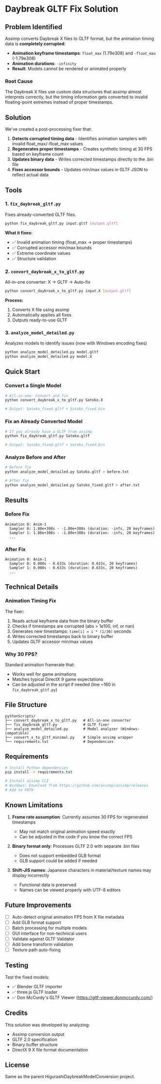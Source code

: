 # Daybreak GLTF Fix Solution

## Problem Identified

Assimp converts Daybreak X files to GLTF format, but the animation timing data is **completely corrupted**:

- **Animation keyframe timestamps**: `float_max` (1.79e308) and `-float_max` (-1.79e308)
- **Animation durations**: `-infinity` 
- **Result**: Models cannot be rendered or animated properly

### Root Cause

The Daybreak X files use custom data structures that assimp almost interprets correctly, but the timing information gets converted to invalid floating-point extremes instead of proper timestamps.

## Solution

We've created a post-processing fixer that:

1. **Detects corrupted timing data** - Identifies animation samplers with invalid float_max/-float_max values
2. **Regenerates proper timestamps** - Creates synthetic timing at 30 FPS based on keyframe count
3. **Updates binary data** - Writes corrected timestamps directly to the .bin file
4. **Fixes accessor bounds** - Updates min/max values in GLTF JSON to reflect actual data

## Tools

### 1. `fix_daybreak_gltf.py`
Fixes already-converted GLTF files.

```bash
python fix_daybreak_gltf.py input.gltf [output.gltf]
```

**What it fixes:**
- ✅ Invalid animation timing (float_max → proper timestamps)
- ✅ Corrupted accessor min/max bounds
- ✅ Extreme coordinate values
- ✅ Structure validation

### 2. `convert_daybreak_x_to_gltf.py`
All-in-one converter: X → GLTF → Auto-fix

```bash
python convert_daybreak_x_to_gltf.py input.X [output.gltf]
```

**Process:**
1. Converts X file using assimp
2. Automatically applies all fixes
3. Outputs ready-to-use GLTF

### 3. `analyze_model_detailed.py`
Analyzes models to identify issues (now with Windows encoding fixes)

```bash
python analyze_model_detailed.py model.gltf
python analyze_model_detailed.py model.X
```

## Quick Start

### Convert a Single Model

```bash
# All-in-one: Convert and fix
python convert_daybreak_x_to_gltf.py Satoko.X

# Output: Satoko_fixed.gltf + Satoko_fixed.bin
```

### Fix an Already Converted Model

```bash
# If you already have a GLTF from assimp
python fix_daybreak_gltf.py Satoko.gltf

# Output: Satoko_fixed.gltf + Satoko_fixed.bin
```

### Analyze Before and After

```bash
# Before fix
python analyze_model_detailed.py Satoko.gltf > before.txt

# After fix
python analyze_model_detailed.py Satoko_fixed.gltf > after.txt
```

## Results

### Before Fix
```
Animation 0: Anim-1
  Sampler 0: 1.80e+308s - -1.80e+308s (duration: -infs, 20 keyframes)
  Sampler 1: 1.80e+308s - -1.80e+308s (duration: -infs, 20 keyframes)
  ...
```

### After Fix
```
Animation 0: Anim-1
  Sampler 0: 0.000s - 0.633s (duration: 0.633s, 20 keyframes)
  Sampler 1: 0.000s - 0.633s (duration: 0.633s, 20 keyframes)
  ...
```

## Technical Details

### Animation Timing Fix

The fixer:
1. Reads actual keyframe data from the binary buffer
2. Checks if timestamps are corrupted (abs > 1e100, inf, or nan)
3. Generates new timestamps: `time[i] = i * (1/30)` seconds
4. Writes corrected timestamps back to binary buffer
5. Updates GLTF accessor min/max values

### Why 30 FPS?

Standard animation framerate that:
- Works well for game animations
- Matches typical DirectX 9 game expectations
- Can be adjusted in the script if needed (line ~160 in `fix_daybreak_gltf.py`)

## File Structure

```
pythonScripts/
├── convert_daybreak_x_to_gltf.py   # All-in-one converter
├── fix_daybreak_gltf.py            # GLTF fixer
├── analyze_model_detailed.py       # Model analyzer (Windows-compatible)
├── convert_x_to_gltf_minimal.py    # Simple assimp wrapper
└── requirements.txt                # Dependencies
```

## Requirements

```bash
# Install Python dependencies
pip install -r requirements.txt

# Install assimp CLI
# Windows: Download from https://github.com/assimp/assimp/releases
# Add to PATH
```

## Known Limitations

1. **Frame rate assumption**: Currently assumes 30 FPS for regenerated timestamps
   - May not match original animation speed exactly
   - Can be adjusted in the code if you know the correct FPS

2. **Binary format only**: Processes GLTF 2.0 with separate .bin files
   - Does not support embedded GLB format
   - GLB support could be added if needed

3. **Shift-JIS names**: Japanese characters in material/texture names may display incorrectly
   - Functional data is preserved
   - Names can be viewed properly with UTF-8 editors

## Future Improvements

- [ ] Auto-detect original animation FPS from X file metadata
- [ ] Add GLB format support
- [ ] Batch processing for multiple models
- [ ] GUI interface for non-technical users
- [ ] Validate against GLTF Validator
- [ ] Add bone transform validation
- [ ] Texture path auto-fixing

## Testing

Test the fixed models:
- ✅ Blender GLTF importer
- ✅ three.js GLTF loader
- ✅ Don McCurdy's GLTF Viewer (https://gltf-viewer.donmccurdy.com/)

## Credits

This solution was developed by analyzing:
- Assimp conversion output
- GLTF 2.0 specification
- Binary buffer structure
- DirectX 9 X file format documentation

## License

Same as the parent HigurashiDaybreakModelConversion project.
